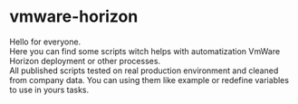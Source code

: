 # vmware-horizon
Hello for everyone. <br />
Here you can find some scripts witch helps with automatization VmWare Horizon deployment or other processes. <br />
All published scripts tested on real production environment and cleaned from company data. You can using them like example or redefine variables to use in yours tasks.
